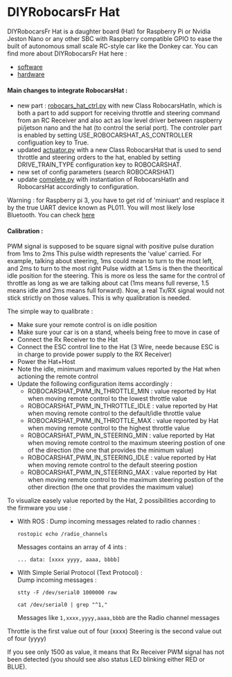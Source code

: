 # DIYRobocarsFr Hat

DIYRobocarsFr Hat is a daughter board (Hat) for Raspberry Pi or Nvidia Jeston Nano or any other SBC with Raspberry compatible GPIO to ease the built of autonomous small scale RC-style car like the Donkey car. You can find more about DIYRobocarsFr Hat here :
- [software](https://github.com/btrinite/robocars_hat)
- [hardware](https://github.com/btrinite/robocars_hat_hw)

#### Main changes to integrate RobocarsHat :
- new part : [robocars_hat_ctrl.py](./donkeycar/parts/robocars_hat_ctrl.py) with new Class RobocarsHatIn, which is both a part to add support for receiving throttle and steering command from an RC Receiver and also act as low level driver between raspberry pi/jetson nano and the hat (to control the serial port). The controler part is enabled by setting USE_ROBOCARSHAT_AS_CONTROLLER configuation key to True.
- updated [actuator.py](./donkeycar/parts/actuator.py) with a new Class RobocarsHat that is used to send throttle and steering orders to the hat, enabled by setting DRIVE_TRAIN_TYPE configuration key to ROBOCARSHAT.
- new set of config parameters (search ROBOCARSHAT)
- update [complete.py](./donkeycar/templates/complete.py) with instantiation of RobocarsHatIn and RobocarsHat accordingly to configuration.

Warning : for Raspberry pi 3, you have to get rid of 'miniuart' and resplace it by the true UART device known as PL011.
You will most likely lose Bluetooth. You can check [here](https://www.circuits.dk/setup-raspberry-pi-3-gpio-uart/)

#### Calibration :
PWM signal is supposed to be square signal with positive pulse duration from 1ms to 2ms
This pulse width represents the 'value' carried.
For example, talking about steering, 1ms could mean to turn to the most left, and 2ms to turn to the most right
Pulse width at 1.5ms is then the theoritical idle position for the steering. This is more os less the same for the control of throttle as long as we are talking about cat (1ms means full reverse, 1.5 means idle and 2ms means full forward).
Now, a real Tx/RX signal would not stick strictly on those values. This is why qualibration is needed.

The simple way to qualibrate :
- Make sure your remote control is on idle position
- Make sure your car is on a stand, wheels being free to move in case of
- Connect the Rx Receiver to the Hat
- Connect the ESC control line to the Hat (3 Wire, neede because ESC is in charge to provide power supply to the RX Receiver)
- Power the Hat+Host
- Note the idle, minimum and maximum values reported by the Hat when actioning the remote control
- Update the following configuration items accordingly :
    - ROBOCARSHAT_PWM_IN_THROTTLE_MIN : value reported by Hat when moving remote control to the lowest throttle value
    - ROBOCARSHAT_PWM_IN_THROTTLE_IDLE : value reported by Hat when moving remote control to the default/idle throttle value
    - ROBOCARSHAT_PWM_IN_THROTTLE_MAX : value reported by Hat when moving remote control to the highest throttle value
    - ROBOCARSHAT_PWM_IN_STEERING_MIN : value reported by Hat when moving remote control to the maximum steering postion of one of the direction (the one that provides the minimum value)
    - ROBOCARSHAT_PWM_IN_STEERING_IDLE : value reported by Hat when moving remote control to the default steering postion 
    - ROBOCARSHAT_PWM_IN_STEERING_MAX : value reported by Hat when moving remote control to the maximum steering postion of the other direction (the one that provides the maximum value)

To visualize easely value reported by the Hat, 2 possibilities according to the firmware you use :
- With ROS :
    Dump incoming messages related to radio channes :  

    ``rostopic echo /radio_channels`` 

    Messages contains an array of 4 ints : 

    ``
        ...
        data: [xxxx yyyy, aaaa, bbbb]
    ``
    
- With Simple Serial Protocol (Text Protocol) :  
    Dump incoming messages : 

    `` stty -F /dev/serial0 1000000 raw `` 

    `` cat /dev/serial0 | grep "^1," `` 
 
    Messages like ``1,xxxx,yyyy,aaaa,bbbb`` are the Radio channel messages

Throttle is the first value out of four (xxxx) 
Steering is the second value out of four (yyyy)

If you see only 1500 as value, it means that Rx Receiver PWM signal has not been detected (you should see also status LED blinking either RED or BLUE).

